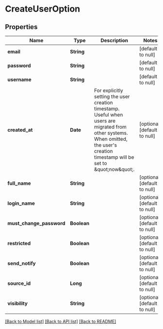 # CreateUserOption
## Properties

| Name | Type | Description | Notes |
|------------ | ------------- | ------------- | -------------|
| **email** | **String** |  | [default to null] |
| **password** | **String** |  | [default to null] |
| **username** | **String** |  | [default to null] |
| **created\_at** | **Date** | For explicitly setting the user creation timestamp. Useful when users are migrated from other systems. When omitted, the user&#39;s creation timestamp will be set to \&quot;now\&quot;. | [optional] [default to null] |
| **full\_name** | **String** |  | [optional] [default to null] |
| **login\_name** | **String** |  | [optional] [default to null] |
| **must\_change\_password** | **Boolean** |  | [optional] [default to null] |
| **restricted** | **Boolean** |  | [optional] [default to null] |
| **send\_notify** | **Boolean** |  | [optional] [default to null] |
| **source\_id** | **Long** |  | [optional] [default to null] |
| **visibility** | **String** |  | [optional] [default to null] |

[[Back to Model list]](../README.md#documentation-for-models) [[Back to API list]](../README.md#documentation-for-api-endpoints) [[Back to README]](../README.md)

